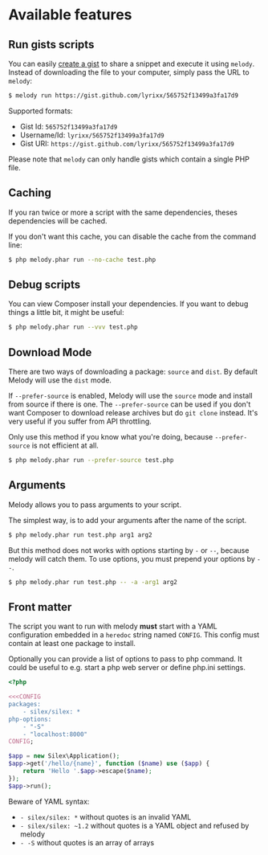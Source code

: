 Available features
==================

Run gists scripts
-----------------

You can easily [create a gist](https://gist.github.com) to share a snippet and
execute it using `melody`. Instead of downloading the file to your computer,
simply pass the URL to `melody`:

```bash
$ melody run https://gist.github.com/lyrixx/565752f13499a3fa17d9
```

Supported formats:

* Gist Id: `565752f13499a3fa17d9`
* Username/Id: `lyrixx/565752f13499a3fa17d9`
* Gist URI: `https://gist.github.com/lyrixx/565752f13499a3fa17d9`

Please note that `melody` can only handle gists which contain a single PHP 
file.

Caching
-------

If you ran twice or more a script with the same dependencies, theses
dependencies will be cached.

If you don't want this cache, you can disable the cache from the command line:

```bash
$ php melody.phar run --no-cache test.php
```

Debug scripts
-------------

You can view Composer install your dependencies. If you want to debug things a
little bit, it might be useful:

```bash
$ php melody.phar run --vvv test.php
```

Download Mode
-------------

There are two ways of downloading a package: `source` and `dist`. By default
Melody will use the `dist` mode.

If `--prefer-source` is enabled, Melody will use the `source` mode and install
from source if there is one. The `--prefer-source` can be used if you don't 
want Composer to download release archives but do `git clone` instead. It's 
very useful if you suffer from API throttling.

Only use this method if you know what you're doing, because `--prefer-source` 
is not efficient at all.

```bash
$ php melody.phar run --prefer-source test.php
```

Arguments
---------

Melody allows you to pass arguments to your script.

The simplest way, is to add your arguments after the name of the script.

```bash
$ php melody.phar run test.php arg1 arg2
```

But this method does not works with options starting by `-` or `--`, because
melody will catch them. To use options, you must prepend your options by
` -- `.

```bash
$ php melody.phar run test.php -- -a -arg1 arg2
```

Front matter
------------

The script you want to run with melody **must** start with a YAML configuration
embedded in a `heredoc` string named `CONFIG`. This config must contain at 
least one package to install.

Optionally you can provide a list of options to pass to php command. It could 
be useful to e.g. start a php web server or define php.ini settings.

```php
<?php

<<<CONFIG
packages:
    - silex/silex: *
php-options:
    - "-S"
    - "localhost:8000"
CONFIG;

$app = new Silex\Application();
$app->get('/hello/{name}', function ($name) use ($app) {
    return 'Hello '.$app->escape($name);
});
$app->run();
```

Beware of YAML syntax:

* `- silex/silex: *` without quotes is an invalid YAML
* `- silex/silex: ~1.2` without quotes is a YAML object and refused by melody
* `- -S` without quotes is an array of arrays
